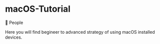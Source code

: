 # macOS-Tutorial
:wave: People

Here you will find begineer to advanced strategy of using macOS installed devices. 


